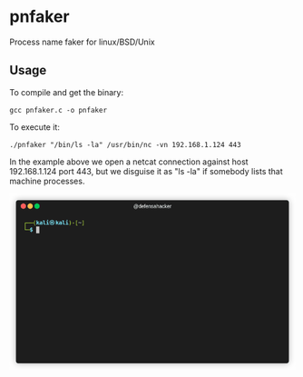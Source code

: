 # pnfaker
Process name faker for linux/BSD/Unix

## Usage
To compile and get the binary:
```
gcc pnfaker.c -o pnfaker
```

To execute it:
```
./pnfaker "/bin/ls -la" /usr/bin/nc -vn 192.168.1.124 443
```
In the example above we open a netcat connection against host 192.168.1.124 port 443, but we disguise it as "ls -la" if somebody lists that machine processes.

![me](https://github.com/defensahacker/pnfaker/raw/main/pnfaker-covert-channel.gif)
